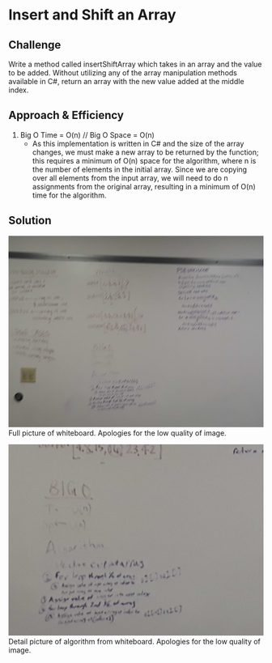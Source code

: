# Insert and Shift an Array

## Challenge
Write a method called insertShiftArray which takes in an array and the value to be added. 
Without utilizing any of the array manipulation methods available in C#, return an array with the 
new value added at the middle index. 

## Approach & Efficiency

1. Big O Time = O(n) // Big O Space = O(n)
	- As this implementation is written in C# and the size of the array changes, we must make a new array to be 
	returned by the function; this requires a minimum of O(n) space for the algorithm, where n is the number of
	elements in the initial array. Since we are copying over all elements from the input array, we will need to 
	do n assignments from the original array, resulting in a minimum of O(n) time for the algorithm. 

## Solution

![Whiteboard for Insert and Shift an Array](../../assets/Challenge2_full.jpg)
Full picture of whiteboard. Apologies for the low quality of image.

![Algorithm for Insert and Shift an Array](../../assets/Challenge2_algorithm.jpg)
Detail picture of algorithm from whiteboard. Apologies for the low quality of image.